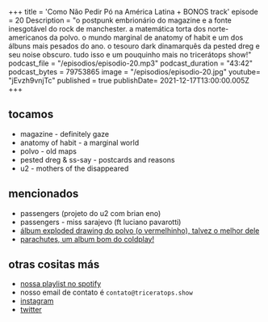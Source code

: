 +++
title = 'Como Não Pedir Pó na América Latina + BONOS track'
episode = 20
Description = "o postpunk embrionário do magazine e a fonte inesgotável do rock de manchester. a matemática torta dos norte-americanos da polvo. o mundo marginal de anatomy of habit e um dos álbuns mais pesados do ano. o tesouro dark dinamarquês da pested dreg e seu noise obscuro. tudo isso e um pouquinho mais no tricerátops show!"
podcast_file = "/episodios/episodio-20.mp3"
podcast_duration = "43:42"
podcast_bytes = 79753865
image = "/episodios/episodio-20.jpg"
youtube= "jEvzh9vnjTc"
published = true
publishDate= 2021-12-17T13:00:00.005Z
+++

## tocamos
* magazine - definitely gaze
* anatomy of habit - a marginal world
* polvo - old maps
* pested dreg & ss-say - postcards and reasons
* u2 - mothers of the disappeared

## mencionados

* passengers (projeto do u2 com brian eno)
* passengers - miss sarajevo (ft luciano pavarotti)
* [álbum exploded drawing do polvo (o vermelhinho), talvez o melhor dele](https://www.discogs.com/master/60946-Polvo-Exploded-Drawing)
* [parachutes, um album bom do coldplay!](https://www.discogs.com/release/369337-Coldplay-Parachutes)

## otras cositas más
* [nossa playlist no spotify](https://open.spotify.com/playlist/0UiztKuga6LmTAxWTsUQdw?si=fb96026bc1994d90)
* nosso email de contato é `contato@triceratops.show`
* [instagram](https://www.instagram.com/triceratops.show/)
* [twitter](https://twitter.com/TriceratopsShow/)
